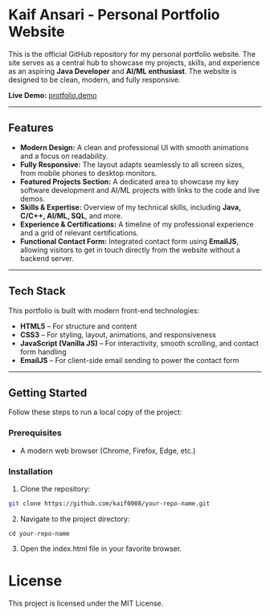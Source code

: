 # Kaif Ansari - Personal Portfolio Website

This is the official GitHub repository for my personal portfolio website. The site serves as a central hub to showcase my projects, skills, and experience as an aspiring **Java Developer** and **AI/ML enthusiast**. The website is designed to be clean, modern, and fully responsive.

**Live Demo:** [protfolio.demo](https://lovable.dev)

---

## Features

- **Modern Design:** A clean and professional UI with smooth animations and a focus on readability.  
- **Fully Responsive:** The layout adapts seamlessly to all screen sizes, from mobile phones to desktop monitors.  
- **Featured Projects Section:** A dedicated area to showcase my key software development and AI/ML projects with links to the code and live demos.  
- **Skills & Expertise:** Overview of my technical skills, including **Java, C/C++, AI/ML, SQL**, and more.  
- **Experience & Certifications:** A timeline of my professional experience and a grid of relevant certifications.  
- **Functional Contact Form:** Integrated contact form using **EmailJS**, allowing visitors to get in touch directly from the website without a backend server.  

---

## Tech Stack

This portfolio is built with modern front-end technologies:

- **HTML5** – For structure and content  
- **CSS3** – For styling, layout, animations, and responsiveness  
- **JavaScript (Vanilla JS)** – For interactivity, smooth scrolling, and contact form handling  
- **EmailJS** – For client-side email sending to power the contact form  

---

## Getting Started

Follow these steps to run a local copy of the project:

### Prerequisites

- A modern web browser (Chrome, Firefox, Edge, etc.)

### Installation

1. Clone the repository:

```bash
git clone https://github.com/kaif0008/your-repo-name.git
```
2. Navigate to the project directory:
```
cd your-repo-name
```
3. Open the index.html file in your favorite browser.

# License

This project is licensed under the MIT License.
